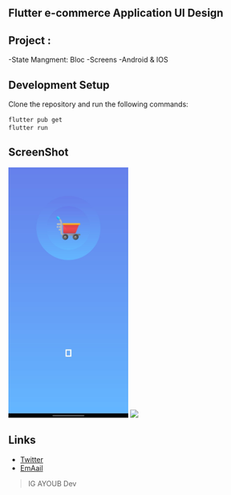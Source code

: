 ## Flutter e-commerce Application UI Design 

## Project :
-State Mangment: Bloc 
-Screens
-Android & IOS
<br>

## Development Setup
Clone the repository and run the following commands:
```
flutter pub get
flutter run
```

## ScreenShot

<img src="assets/images/Screens/Screen1.jpg" height="500em" />&nbsp;<img src="assets/images/Screens/Screen2.jpg" height="500em" />

## Links

* [Twitter](https://twitter.com/ig_ayoub)
* [EmAail](igayoub33@gmail.com)
> IG AYOUB Dev
